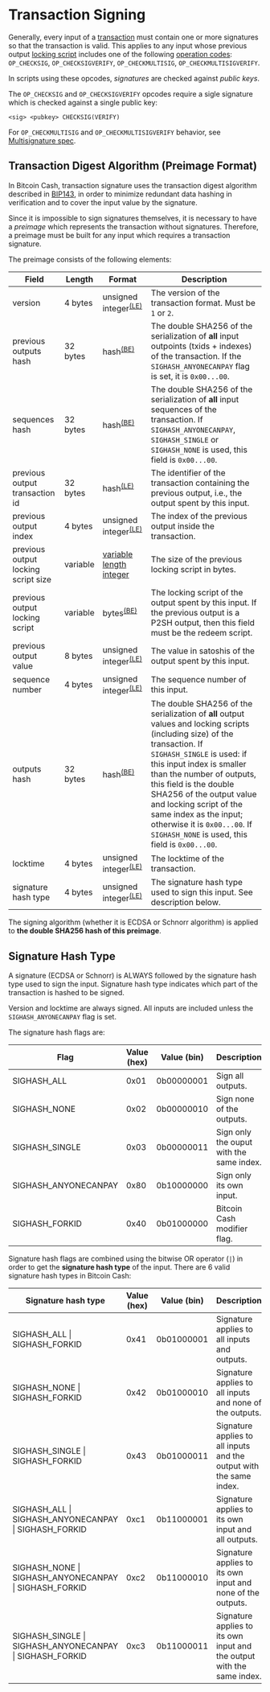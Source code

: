 # Transaction Signing

Generally, every input of a [transaction](/protocol/blockchain/transaction) must contain one or more signatures so that the transaction is valid. This applies to any input whose previous output [locking script](/protocol/blockchain/transaction/locking-script) includes one of the following [operation codes](/protocol/blockchain/script#operation-codes-opcodes): `OP_CHECKSIG`, `OP_CHECKSIGVERIFY`, `OP_CHECKMULTISIG`, `OP_CHECKMULTISIGVERIFY`.

In scripts using these opcodes, *signatures* are checked against *public keys*.

The `OP_CHECKSIG` and `OP_CHECKSIGVERIFY` opcodes require a sigle signature which is checked against a single public key:

```
<sig> <pubkey> CHECKSIG(VERIFY)
```

For `OP_CHECKMULTISIG` and `OP_CHECKMULTISIGVERIFY` behavior, see [Multisignature spec](/protocol/blockchain/cryptography/multisignature).

## Transaction Digest Algorithm (Preimage Format) 

In Bitcoin Cash, transaction signature uses the transaction digest algorithm described in [BIP143](https://github.com/bitcoin/bips/blob/master/bip-0143.mediawiki), in order to minimize redundant data hashing in verification and to cover the input value by the signature.

Since it is impossible to sign signatures themselves, it is necessary to have a *preimage* which represents the transaction without signatures. Therefore, a preimage must be built for any input which requires a transaction signature.

The preimage consists of the following elements:

| Field                               | Length   | Format                                                               | Description                                                 |
| ----------------------------------- | -------- | -------------------------------------------------------------------- | ----------------------------------------------------------- |
| version                             | 4 bytes  | unsigned integer<sup>[(LE)](/protocol/misc/endian/little)</sup>      | The version of the transaction format. Must be `1` or `2`.  |
| previous outputs hash               | 32 bytes | hash<sup>[(BE)](/protocol/misc/endian/big)</sup>                     | The double SHA256 of the serialization of **all** input outpoints (txids + indexes) of the transaction. If the `SIGHASH_ANYONECANPAY` flag is set, it is `0x00...00`. |
| sequences hash                      | 32 bytes | hash<sup>[(BE)](/protocol/misc/endian/big)</sup>                     | The double SHA256 of the serialization of **all** input sequences of the transaction. If `SIGHASH_ANYONECANPAY`, `SIGHASH_SINGLE` or `SIGHASH_NONE` is used, this field is `0x00...00`. |
| previous output transaction id      | 32 bytes | hash<sup>[(LE)](/protocol/misc/endian/big)</sup>                     | The identifier of the transaction containing the previous output, i.e., the output spent by this input. |
| previous output index               | 4 bytes  | unsigned integer<sup>[(LE)](/protocol/misc/endian/little)</sup>      | The index of the previous output inside the transaction.    |
| previous output locking script size | variable | [variable length integer](/protocol/formats/variable-length-integer) | The size of the previous locking script in bytes.           |
| previous output locking script      | variable | bytes<sup>[(BE)](/protocol/misc/endian/big)</sup>                    | The locking script of the output spent by this input. If the previous output is a P2SH output, then this field must be the redeem script. |
| previous output value               | 8 bytes  | unsigned integer<sup>[(LE)](/protocol/misc/endian/little)</sup>      | The value in satoshis of the output spent by this input.    |
| sequence number                     | 4 bytes  | unsigned integer<sup>[(LE)](/protocol/misc/endian/little)</sup>      | The sequence number of this input.                          |
| outputs hash                        | 32 bytes | hash<sup>[(BE)](/protocol/misc/endian/big)</sup>                     | The double SHA256 of the serialization of **all** output values and locking scripts (including size) of the transaction. If `SIGHASH_SINGLE` is used: if this input index is smaller than the number of outputs, this field is the double SHA256 of the output value and locking script of the same index as the input; otherwise it is `0x00...00`. If `SIGHASH_NONE` is used, this field is `0x00...00`. |
| locktime                            | 4 bytes  | unsigned integer<sup>[(LE)](/protocol/misc/endian/little)</sup>      | The locktime of the transaction.                            |
| signature hash type                 | 4 bytes  | unsigned integer<sup>[(LE)](/protocol/misc/endian/little)</sup>      | The signature hash type used to sign this input. See description below.  |

The signing algorithm (whether it is ECDSA or Schnorr algorithm) is applied to **the double SHA256 hash of this preimage**.

## Signature Hash Type

A signature (ECDSA or Schnorr) is ALWAYS followed by the signature hash type used to sign the input. Signature hash type indicates which part of the transaction is hashed to be signed.

Version and locktime are always signed. All inputs are included unless the `SIGHASH_ANYONECANPAY` flag is set.

The signature hash flags are:

| Flag                 | Value (hex) | Value (bin) |  Description                             |
| -------------------- | ----------- | ----------- | ---------------------------------------- |
| SIGHASH_ALL          | 0x01        | 0b00000001  | Sign all outputs.                        |
| SIGHASH_NONE         | 0x02        | 0b00000010  | Sign none of the outputs.                |
| SIGHASH_SINGLE       | 0x03        | 0b00000011  | Sign only the ouput with the same index. |
| SIGHASH_ANYONECANPAY | 0x80        | 0b10000000  | Sign only its own input.                 |
| SIGHASH_FORKID       | 0x40        | 0b01000000  | Bitcoin Cash modifier flag.              |

Signature hash flags are combined using the bitwise OR operator (`|`) in order to get the **signature hash type** of the input. There are 6 valid signature hash types in Bitcoin Cash:

| Signature hash type                                      | Value (hex) | Value (bin) |  Description                                                          |
| -------------------------------------------------------- | ----------- | ----------- | --------------------------------------------------------------------- |
| SIGHASH_ALL \| SIGHASH_FORKID                            | 0x41        | 0b01000001  | Signature applies to all inputs and outputs.                          |
| SIGHASH_NONE \| SIGHASH_FORKID                           | 0x42        | 0b01000010  | Signature applies to all inputs and none of the outputs.              |
| SIGHASH_SINGLE \| SIGHASH_FORKID                         | 0x43        | 0b01000011  | Signature applies to all inputs and the output with the same index.   |
| SIGHASH_ALL \| SIGHASH_ANYONECANPAY \| SIGHASH_FORKID    | 0xc1        | 0b11000001  | Signature applies to its own input and all outputs.                   |
| SIGHASH_NONE \| SIGHASH_ANYONECANPAY \| SIGHASH_FORKID   | 0xc2        | 0b11000010  | Signature applies to its own input and none of the outputs.           |
| SIGHASH_SINGLE \| SIGHASH_ANYONECANPAY \| SIGHASH_FORKID | 0xc3        | 0b11000011  | Signature applies to its own input and the output with the same index.|
